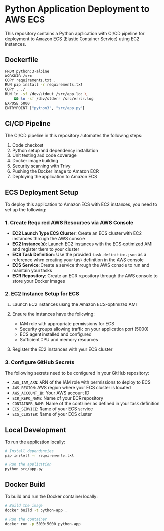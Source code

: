 # Python Application Deployment to AWS ECS

This repository contains a Python application with CI/CD pipeline for deployment to Amazon ECS (Elastic Container Service) using EC2 instances.

## Dockerfile

```sh
FROM python:3-alpine
WORKDIR /src
COPY requirements.txt .
RUN pip install -r requirements.txt
COPY . ./
RUN ln -sf /dev/stdout /src/app.log \
    && ln -sf /dev/stderr /src/error.log
EXPOSE 5000
ENTRYPOINT ["python3", "src/app.py"]
```

## CI/CD Pipeline

The CI/CD pipeline in this repository automates the following steps:
1. Code checkout
2. Python setup and dependency installation
3. Unit testing and code coverage
4. Docker image building
5. Security scanning with Trivy
6. Pushing the Docker image to Amazon ECR
7. Deploying the application to Amazon ECS

## ECS Deployment Setup

To deploy this application to Amazon ECS with EC2 instances, you need to set up the following:

### 1. Create Required AWS Resources via AWS Console

- **EC2 Launch Type ECS Cluster**: Create an ECS cluster with EC2 instances through the AWS console
- **EC2 Instance(s)**: Launch EC2 instances with the ECS-optimized AMI and register them to your cluster
- **ECS Task Definition**: Use the provided `task-definition.json` as a reference when creating your task definition in the AWS console
- **ECS Service**: Create a service through the AWS console to run and maintain your tasks
- **ECR Repository**: Create an ECR repository through the AWS console to store your Docker images

### 2. EC2 Instance Setup for ECS

1. Launch EC2 instances using the Amazon ECS-optimized AMI
2. Ensure the instances have the following:
   - IAM role with appropriate permissions for ECS
   - Security groups allowing traffic on your application port (5000)
   - ECS agent installed and configured
   - Sufficient CPU and memory resources

3. Register the EC2 instances with your ECS cluster

### 3. Configure GitHub Secrets

The following secrets need to be configured in your GitHub repository:

- `AWS_IAM_ARN`: ARN of the IAM role with permissions to deploy to ECS
- `AWS_REGION`: AWS region where your ECS cluster is located
- `AWS_ACCOUNT_ID`: Your AWS account ID
- `ECR_REPO_NAME`: Name of your ECR repository
- `CONTAINER_NAME`: Name of the container as defined in your task definition
- `ECS_SERVICE`: Name of your ECS service
- `ECS_CLUSTER`: Name of your ECS cluster

## Local Development

To run the application locally:

```bash
# Install dependencies
pip install -r requirements.txt

# Run the application
python src/app.py
```

## Docker Build

To build and run the Docker container locally:

```bash
# Build the image
docker build -t python-app .

# Run the container
docker run -p 5000:5000 python-app

